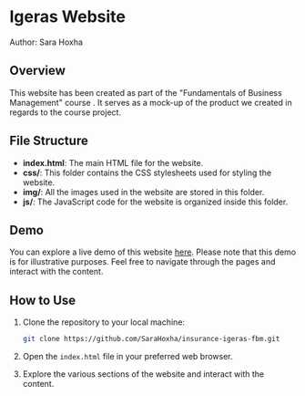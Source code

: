 # Igeras Website

Author: Sara Hoxha

## Overview

This website has been created as part of the "Fundamentals of Business Management" course . It serves as a mock-up of the product we created in regards to the course project.

## File Structure

- **index.html**: The main HTML file for the website.
- **css/**: This folder contains the CSS stylesheets used for styling the website.
- **img/**: All the images used in the website are stored in this folder.
- **js/**: The JavaScript code for the website is organized inside this folder.

## Demo

You can explore a live demo of this website [here]([https://youtu.be/OZs6_3Ql1d0?si=Nt3FZPjJ7SpqenBs]). Please note that this demo is for illustrative purposes. Feel free to navigate through the pages and interact with the content.

## How to Use

1. Clone the repository to your local machine:

    ```bash
    git clone https://github.com/SaraHoxha/insurance-igeras-fbm.git
    ```

2. Open the `index.html` file in your preferred web browser.

3. Explore the various sections of the website and interact with the content.
